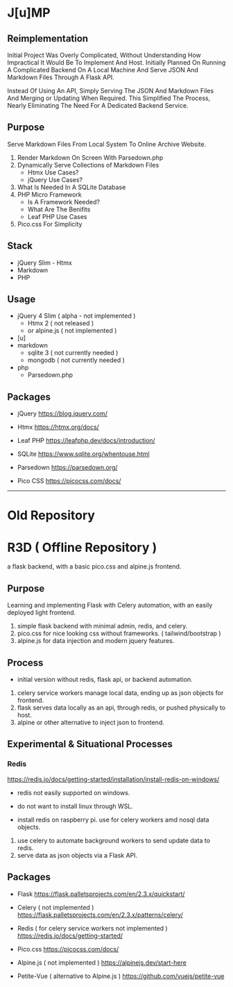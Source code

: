 # J[u]MP

<!--  Data: \www\htdocs\_data\obsidian\obsidian\Archive -->

## Reimplementation
Initial Project Was Overly Complicated, Without Understanding How Impractical It Would Be To Implement And Host. Initially Planned On Running A Complicated Backend On A Local Machine And Serve JSON And Markdown Files Through A Flask API.

Instead Of Using An API, Simply Serving The JSON And Markdown Files And Merging or Updating When Required. This Simplified The Process, Nearly Eliminating The Need For A Dedicated Backend Service.

## Purpose
Serve Markdown Files From Local System To Online Archive Website.

1. Render Markdown On Screen With Parsedown.php
2. Dynamically Serve Collections of Markdown Files
    - Htmx Use Cases?
    - jQuery Use Cases? 
3. What Is Needed In A SQLite Database
4. PHP Micro Framework
    - Is A Framework Needed?
    - What Are The Benifits
    - Leaf PHP Use Cases
5. Pico.css For Simplicity

## Stack
- jQuery Slim - Htmx 
- Markdown
- PHP 

## Usage
- jQuery 4 Slim ( alpha - not implemented )
    - Htmx 2 ( not released )
    - or alpine.js ( not implemented )
-   [u]
- markdown
    - sqlite 3 ( not currently needed )
    - mongodb ( not currently needed )
-   php
    - Parsedown.php

## Packages
- jQuery
https://blog.jquery.com/

- Htmx
https://htmx.org/docs/

- Leaf PHP
https://leafphp.dev/docs/introduction/

- SQLite
https://www.sqlite.org/whentouse.html

- Parsedown
https://parsedown.org/

- Pico CSS
https://picocss.com/docs/



___

# Old Repository
# R3D ( Offline Repository )
a flask backend, with a basic pico.css and alpine.js frontend.


## Purpose
Learning and implementing Flask with Celery automation, with an easily deployed light frontend.

1. simple flask backend with minimal admin, redis, and celery.
2. pico.css for nice looking css without frameworks. ( tailwind/bootstrap )
3. alpine.js for data injection and modern jquery features.

## Process
- initial version without redis, flask api, or backend automation.
1. celery service workers manage local data, ending up as json objects for frontend.
2. flask serves data locally as an api, through redis, or pushed physically to host.
3. alpine or other alternative to inject json to frontend. 


## Experimental & Situational Processes


### Redis
https://redis.io/docs/getting-started/installation/install-redis-on-windows/
- redis not easily supported on windows.
- do not want to install linux through WSL. 

- install redis on raspberry pi. use for celery workers amd nosql data objects.
1. use celery to automate background workers to send update data to redis. 
2. serve data as json objects via a Flask API.  


## Packages
- Flask
https://flask.palletsprojects.com/en/2.3.x/quickstart/

- Celery ( not implemented )
https://flask.palletsprojects.com/en/2.3.x/patterns/celery/

- Redis ( for celery service workers not implemented )
https://redis.io/docs/getting-started/

- Pico.css
https://picocss.com/docs/

- Alpine.js ( not implemented )
https://alpinejs.dev/start-here

- Petite-Vue ( alternative to Alpine.js )
https://github.com/vuejs/petite-vue


